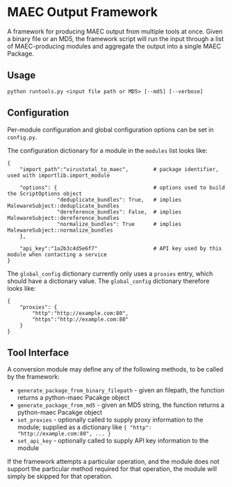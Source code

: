 # MAEC Output Framework

A framework for producing MAEC output from multiple tools at once. Given a binary file or an MD5, the framework script will run the input through a list of MAEC-producing modules and aggregate the output into a single MAEC Package.

## Usage

    python runtools.py <input file path or MD5> [--md5] [--verbose]
    
## Configuration

Per-module configuration and global configuration options can be set in `config.py`.

The configuration dictionary for a module in the `modules` list looks like:

    {
        "import_path":"virustotal_to_maec",        # package identifier, used with importlib.import_module
        
        "options": {                               # options used to build the ScriptOptions object
                    "deduplicate_bundles": True,   # implies MalewareSubject::deduplicate_bundles
                    "dereference_bundles": False,  # implies MalewareSubject::dereference_bundles
                    "normalize_bundles": True      # implies MalewareSubject::normalize_bundles
        },
        
        "api_key":"1a2b3c4d5e6f7"                  # API key used by this module when contacting a service
    }
    
The `global_config` dictionary currently only uses a `proxies` entry, which should have a dictionary value. The `global_config` dictionary therefore looks like:

    {
        "proxies": {
            "http":"http://example.com:80",
            "https":"http://example.com:80"
        }
    }

## Tool Interface

A conversion module may define any of the following methods, to be called by the framework:

  * `generate_package_from_binary_filepath` - given an filepath, the function returns a python-maec Pacakge object
  * `generate_package_from_md5` - given an MD5 string, the function returns a python-maec Pacakge object
  * `set_proxies` - optionally called to supply proxy information to the module; supplied as a dictionary like `{ "http": "http://example.com:80", ... }`
  * `set_api_key` - optionally called to supply API key information to the module
  
If the framework attempts a particular operation, and the module does not support the particular method required for that operation, the module will simply be skipped for that operation.
